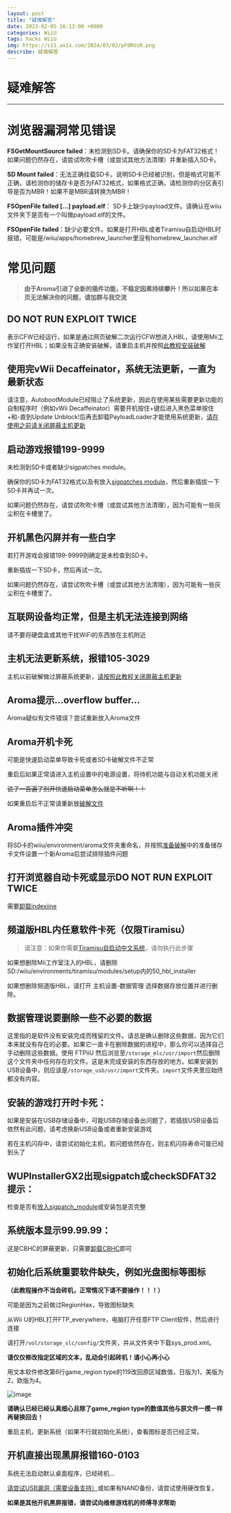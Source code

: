 ```yaml
---
layout: post
title: "疑难解答"
date: 2023-02-05 16:13:00 +0800
categories: WiiU
tags: hacks WiiU
img: https://s11.ax1x.com/2024/03/02/pF0RUs0.png
describe: 疑难解答
---
```


# 疑难解答

<hr />

# 浏览器漏洞常见错误

**FSGetMountSource failed**：未检测到SD卡。请确保你的SD卡为FAT32格式！如果问题仍然存在，请尝试吹吹卡槽（或尝试其他方法清理）并重新插入SD卡。

**SD Mount failed**：无法正确挂载SD卡。说明SD卡已经被识别，但是格式可能不正确，请检测你的储存卡是否为FAT32格式，如果格式正确，请检测你的分区表引导是否为MBR！如果不是MBR请转换为MBR！

**FSOpenFile failed […] payload.elf**： SD卡上缺少payload文件。请确认在wiiu文件夹下是否有一个叫做payload.elf的文件。

**FSOpenFile failed**：缺少必要文件。如果是打开HBL或者Tiramisu自启动HBL时报错，可能是/wiiu/apps/homebrew_launcher里没有homebrew_launcher.elf

# 常见问题

> **由于Aroma引进了全新的插件功能，不稳定因素持续攀升！所以如果在本页无法解决你的问题，请加群与我交流**

## DO NOT RUN EXPLOIT TWICE
表示CFW已经运行，如果是通过网页破解二次运行CFW想进入HBL，请使用Mii工作室打开HBL；如果没有正确安装破解，请重启主机并按照[此教程安装破解](https://wiiu.1919810.com/wiiu/2023/02/05/Payloadloader.html)

## 使用完vWii Decaffeinator，系统无法更新，一直为最新状态
请注意，AutobootModule已经阻止了系统更新，因此在使用某些需要更新功能的自制程序时（例如vWii Decaffeinator）需要开机按住+键后进入黑色菜单按住+和-直到Update Unblock!后再去卸载PayloadLoader才能使用系统更新，[请在使用之前请关闭屏蔽主机更新](https://wiiu.1919810.com/wiiu/2023/02/01/uninstall-UDFiine.html)

## 启动游戏报错199-9999
未检测到SD卡或者缺少sigpatches module。

确保你的SD卡为FAT32格式以及有放入[sigpatches module](https://wiiu.1919810.com/wiiu/2023/02/05/prepare.html#%E5%87%86%E5%A4%87sd%E5%8D%A1)，然后重新插拔一下SD卡并再试一次。

如果问题仍然存在，请尝试吹吹卡槽（或尝试其他方法清理），因为可能有一些灰尘积在卡槽里了。

## 开机黑色闪屏并有一些白字
若打开游戏会报错199-9999则确定是未检查到SD卡。

重新插拔一下SD卡，然后再试一次。

如果问题仍然存在，请尝试吹吹卡槽（或尝试其他方法清理），因为可能有一些灰尘积在卡槽里了。

## 互联网设备均正常，但是主机无法连接到网络
请不要将硬盘盒或其他干扰WiFi的东西放在主机附近

## 主机无法更新系统，报错105-3029
主机以前破解做过屏蔽系统更新，[请按照此教程关闭屏蔽主机更新](https://wiiu.1919810.com/wiiu/2023/02/01/uninstall-UDFiine.html)

## Aroma提示…overflow buffer…
Aroma疑似有文件错误？尝试重新放入Aroma文件

## Aroma开机卡死
可能是快速启动菜单导致卡死或者SD卡破解文件不正常

重启后如果正常请进入主机设置中的电源设置，将待机功能与自动关机功能关闭

~~说了一百遍了别开快速启动菜单怎么就是不听啊！！~~

如果重启后不正常请重新放[破解文件](https://wiiu.1919810.com/wiiu/2023/02/05/prepare.html#%E5%87%86%E5%A4%87sd%E5%8D%A1)

## Aroma插件冲突
将SD卡的wiiu/environment/aroma文件夹重命名，并按照[准备破解](https://wiiu.1919810.com/wiiu/2023/02/05/prepare.html#%E5%87%86%E5%A4%87sd%E5%8D%A1)中的准备储存卡文件设置一个新Aroma后尝试排除插件问题

## 打开浏览器自动卡死或显示DO NOT RUN EXPLOIT TWICE
需要[卸载indexiine](https://wiiu.1919810.com/wiiu/2023/02/01/uninstall-indexiine.html)

## 频道版HBL内任意软件卡死（仅限Tiramisu）
> 请注意：如果你需要[Tiramisu自启动中文系统](https://wiiu.1919810.com/wiiu/2023/02/04/install-CHJsystem.html#%E5%BC%80%E5%A7%8B)，请勿执行此步骤

如果想删除Mii工作室注入的HBL，请删除SD:/wiiu/environments/tiramisu/modules/setup内的50_hbl_installer

如果想删除频道版HBL，请打开 主机设置-数据管理 选择数据存放位置并进行删除。

## 数据管理说要删除一些不必要的数据
这里指的是软件没有安装完成而残留的文件。请总是确认删除这些数据，因为它们本来就没有存在的必要。如果它一直卡在删除数据的进程中，那么你可以选择自己手动删除这些数据。使用 FTPiiU 然后浏览至​```/storage_mlc/usr/import​```然后删除这个文件夹中任何存在的文件。这是未完成安装的东西存放的地方。如果安装到USB设备中，则应该是​```/storage_usb/usr/import​```文件夹。​```import​```文件夹里应始终都没有内容。

## 安装的游戏打开时卡死：
如果是安装在USB存储设备中，可能USB存储设备出问题了，若插拔USB设备后依然有此问题，请考虑换新USB设备或者重新安装游戏

若在主机闪存中，请尝试初始化主机，若问题依然存在，则主机闪存寿命可能已经到头了

## WUPInstallerGX2出现sigpatch或checkSDFAT32提示：
检查是否有[放入sigpatch_module](https://wiiu.1919810.com/wiiu/2023/02/05/prepare.html#%E5%87%86%E5%A4%87sd%E5%8D%A1)或安装包是否完整

## 系统版本显示99.99.99：
这是CBHC的屏蔽更新，只需要[卸载CBHC](https://wiiu.1919810.com/wiiu/2023/02/01/uninstall-CBHC.html)即可

## 初始化后系统重要软件缺失，例如光盘图标等图标

**（此教程操作不当会砖机，正常情况下请不要操作！！！）**

可能是因为之前做过RegionHax，导致图标缺失

从Wii U的HBL打开FTP_everywhere，电脑打开任意FTP Client软件，然后进行连接

请打开```/vol/storage_slc/config/```文件夹，并从文件夹中下载sys_prod.xml。

**请仅仅修改指定区域的文本，乱动会引起砖机！请小心再小心**

用文本软件修改第6行game_region type的119改回原区域数值，日版为1，美版为2，欧版为4。

![image](https://user-images.githubusercontent.com/68946023/162920585-114d1dc9-91bf-463e-bfc3-a6a23d5f64f1.png)

**请确认已经已经认真细心且除了game_region type的数值其他与原文件一模一样再替换回去！**

重启主机，更新系统（如果不行就初始化系统），查看图标是否已经正常。

## 开机直接出现黑屏报错160-0103
系统无法启动默认桌面程序，已经砖机...

[请尝试USB漏洞（需要设备支持）](https://wiiu.1919810.com/wiiu/2023/02/01/udpih.html)或如果有NAND备份，请尝试使用硬改恢复。

**如果是其他开机黑屏报错，请尝试向维修游戏机的师傅寻求帮助**


